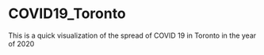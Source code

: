 # COVID19_Toronto
This is a quick visualization of the spread of COVID 19 in Toronto in the year of 2020
